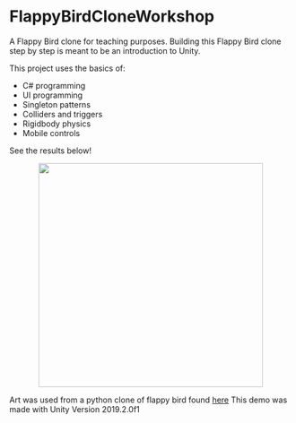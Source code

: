 # FlappyBirdCloneWorkshop
A Flappy Bird clone for teaching purposes.
Building this Flappy Bird clone step by step is meant to be an introduction to Unity.

This project uses the basics of:
* C# programming
* UI programming
* Singleton patterns
* Colliders and triggers
* Rigidbody physics
* Mobile controls

See the results below!

<p align="center">
  <img src="https://gyazo.com/57a18e469034e8b2fe183651e4c83865" width="400"/>
</p>

Art was used from a python clone of flappy bird found [here](https://github.com/sourabhv/FlapPyBird)
This demo was made with Unity Version 2019.2.0f1
